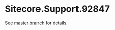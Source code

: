 # Sitecore.Support.92847

See [master branch](https://github.com/sitecoresupport/Sitecore.Support.92847) for details.